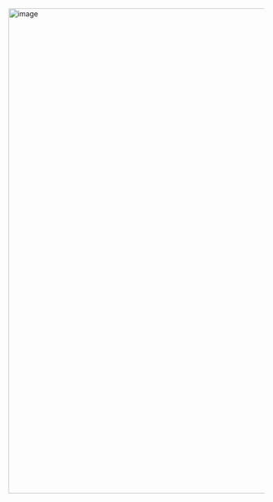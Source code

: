 
<img width="1049" height="954" alt="image" src="https://github.com/user-attachments/assets/ac919256-2894-4090-a624-821e55370442" />
